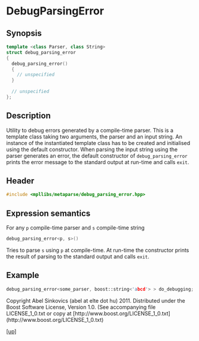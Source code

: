 # DebugParsingError

## Synopsis

```cpp
template <class Parser, class String>
struct debug_parsing_error
{
  debug_parsing_error()
  {
    // unspecified
  }
  
  // unspecified
};
```

## Description

Utility to debug errors generated by a compile-time parser. This is a template
class taking two arguments, the parser and an input string. An instance of the
instantiated template class has to be created and initialised using the default
constructor. When parsing the input string using the parser generates an error,
the default constructor of `debug_parsing_error` prints the error message to the
standard output at run-time and calls `exit`.

## Header

```cpp
#include <mpllibs/metaparse/debug_parsing_error.hpp>
```

## Expression semantics

For any `p` compile-time parser and `s` compile-time string

```cpp
debug_parsing_error<p, s>()
```

Tries to parse `s` using `p` at compile-time. At run-time the constructor
prints the result of parsing to the standard output and calls `exit`.

## Example

```cpp
debug_parsing_error<some_parser, boost::string<'abcd'> > do_debugging;
```

<p class="copyright">
Copyright Abel Sinkovics (abel at elte dot hu) 2011.
Distributed under the Boost Software License, Version 1.0.
(See accompanying file LICENSE_1_0.txt or copy at
[http://www.boost.org/LICENSE_1_0.txt](http://www.boost.org/LICENSE_1_0.txt)
</p>

[[up]](reference.html)



